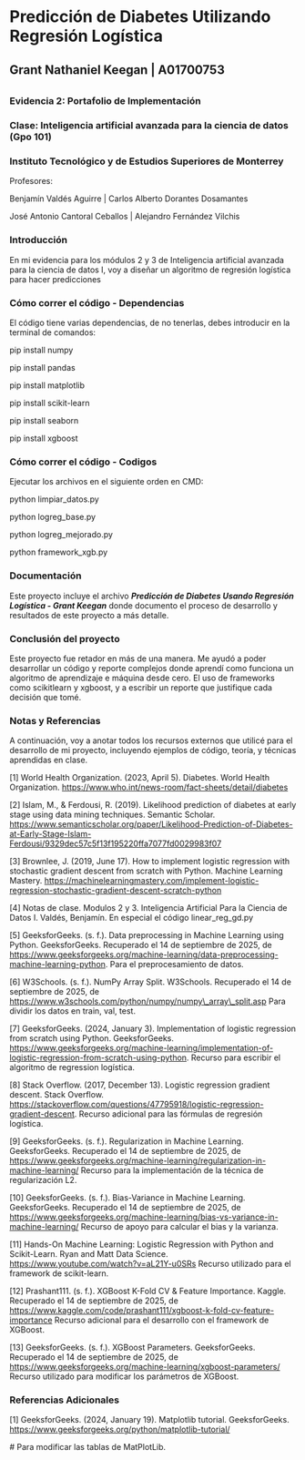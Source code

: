 # Predicción de Diabetes Utilizando Regresión Logística

## Grant Nathaniel Keegan | A01700753

###### 

### Evidencia 2: Portafolio de Implementación

### Clase: Inteligencia artificial avanzada para la ciencia de datos (Gpo 101)

### Instituto Tecnológico y de Estudios Superiores de Monterrey



Profesores:

Benjamín Valdés Aguirre | Carlos Alberto Dorantes Dosamantes

José Antonio Cantoral Ceballos | Alejandro Fernández Vilchis



### Introducción



En mi evidencia para los módulos 2 y 3 de Inteligencia artificial avanzada para la ciencia de datos I, voy a diseñar un algoritmo de regresión logística para hacer predicciones



### Cómo correr el código - Dependencias



El código tiene varias dependencias, de no tenerlas, debes introducir en la terminal de comandos:

pip install numpy

pip install pandas

pip install matplotlib

pip install scikit-learn

pip install seaborn

pip install xgboost



### Cómo correr el código - Codigos



Ejecutar los archivos en el siguiente orden en CMD:



python limpiar\_datos.py

python logreg\_base.py

python logreg\_mejorado.py

python framework\_xgb.py



### Documentación



Este proyecto incluye el archivo ***Predicción de Diabetes Usando Regresión Logística - Grant Keegan*** donde documento el proceso de desarrollo y resultados de este proyecto a más detalle.



### Conclusión del proyecto



Este proyecto fue retador en más de una manera. Me ayudó a poder desarrollar un código y reporte complejos donde aprendí como funciona un algoritmo de aprendizaje e máquina desde cero. El uso de frameworks como scikitlearn y xgboost, y a escribir un reporte que justifique cada decisión que tomé.



### Notas y Referencias



A continuación, voy a anotar todos los recursos externos que utilicé para el desarrollo de mi proyecto, incluyendo ejemplos de código, teoría, y técnicas aprendidas en clase.



\[1] World Health Organization. (2023, April 5). Diabetes. World Health Organization. https://www.who.int/news-room/fact-sheets/detail/diabetes



\[2] Islam, M., \& Ferdousi, R. (2019). Likelihood prediction of diabetes at early stage using data mining techniques. Semantic Scholar. https://www.semanticscholar.org/paper/Likelihood-Prediction-of-Diabetes-at-Early-Stage-Islam-Ferdousi/9329dec57c5f13f195220ffa7077fd0029983f07



\[3] Brownlee, J. (2019, June 17). How to implement logistic regression with stochastic gradient descent from scratch with Python. Machine Learning Mastery. https://machinelearningmastery.com/implement-logistic-regression-stochastic-gradient-descent-scratch-python



\[4] Notas de clase. Modulos 2 y 3. Inteligencia Artificial Para la Ciencia de Datos I. Valdés, Benjamín. En especial el código linear\_reg\_gd.py



\[5] GeeksforGeeks. (s. f.). Data preprocessing in Machine Learning using Python. GeeksforGeeks. Recuperado el 14 de septiembre de 2025, de https://www.geeksforgeeks.org/machine-learning/data-preprocessing-machine-learning-python. Para el preprocesamiento de datos.



\[6] W3Schools. (s. f.). NumPy Array Split. W3Schools. Recuperado el 14 de septiembre de 2025, de https://www.w3schools.com/python/numpy/numpy\_array\_split.asp Para dividir los datos en train, val, test.



\[7] GeeksforGeeks. (2024, January 3). Implementation of logistic regression from scratch using Python. GeeksforGeeks. https://www.geeksforgeeks.org/machine-learning/implementation-of-logistic-regression-from-scratch-using-python. Recurso para escribir el algoritmo de regression logística.



\[8] Stack Overflow. (2017, December 13). Logistic regression gradient descent. Stack Overflow. https://stackoverflow.com/questions/47795918/logistic-regression-gradient-descent. Recurso adicional para las fórmulas de regresión logística.



\[9] GeeksforGeeks. (s. f.). Regularization in Machine Learning. GeeksforGeeks. Recuperado el 14 de septiembre de 2025, de https://www.geeksforgeeks.org/machine-learning/regularization-in-machine-learning/ Recurso para la implementación de la técnica de regularización L2.



\[10] GeeksforGeeks. (s. f.). Bias-Variance in Machine Learning. GeeksforGeeks. Recuperado el 14 de septiembre de 2025, de https://www.geeksforgeeks.org/machine-learning/bias-vs-variance-in-machine-learning/ Recurso de apoyo para calcular el bias y la varianza.



\[11] Hands-On Machine Learning: Logistic Regression with Python and Scikit-Learn. Ryan and Matt Data Science. https://www.youtube.com/watch?v=aL21Y-u0SRs Recurso utilizado para el framework de scikit-learn.



\[12] Prashant111. (s. f.). XGBoost K-Fold CV \& Feature Importance. Kaggle. Recuperado el 14 de septiembre de 2025, de https://www.kaggle.com/code/prashant111/xgboost-k-fold-cv-feature-importance Recurso adicional para el desarrollo con el framework de XGBoost.



\[13] GeeksforGeeks. (s. f.). XGBoost Parameters. GeeksforGeeks. Recuperado el 14 de septiembre de 2025, de https://www.geeksforgeeks.org/machine-learning/xgboost-parameters/ Recurso utilizado para modificar los parámetros de XGBoost.



### Referencias Adicionales



\[1] GeeksforGeeks. (2024, January 19). Matplotlib tutorial. GeeksforGeeks. https://www.geeksforgeeks.org/python/matplotlib-tutorial/

\# Para modificar las tablas de MatPlotLib.

